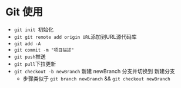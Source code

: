 # Git 使用
* `git init `初始化
* `git git remote add origin URL`添加到URL源代码库
* `git add -A`
* `git commit -m "项目描述"`
* `git push`推送
* `git pull`下拉更新
* `git checkout -b newBranch` 新建 newBranch 分支并切换到 新建分支
  * 步骤类似于 `git branch newBranch` && `git checkout newBranch`

